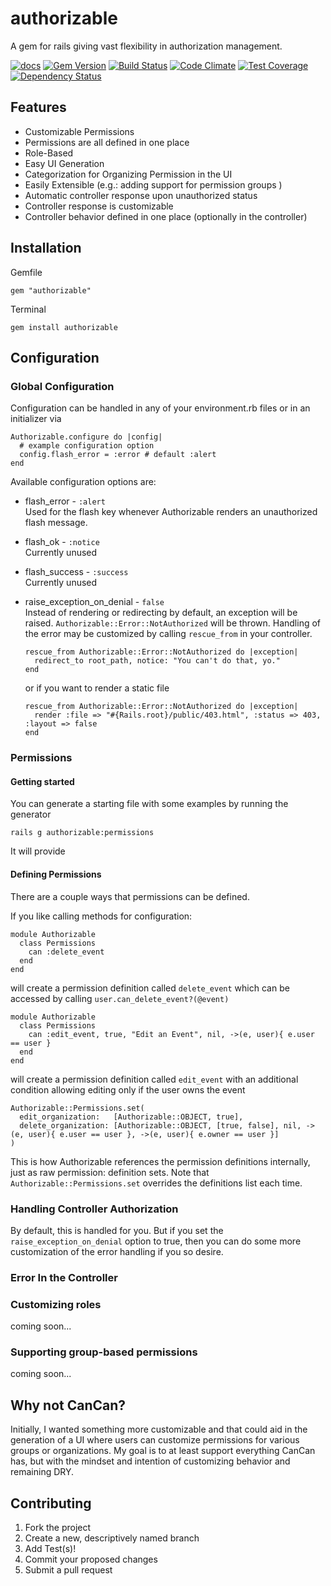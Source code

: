 authorizable
============

A gem for rails giving vast flexibility in authorization management.

[![docs](https://img.shields.io/badge/docs-yardoc-blue.svg?style=flat-square)](http://www.rubydoc.info/github/NullVoxPopuli/authorizable)
[![Gem Version](http://img.shields.io/gem/v/authorizable.svg?style=flat-square)](http://badge.fury.io/rb/authorizable)
[![Build Status](http://img.shields.io/travis/NullVoxPopuli/authorizable.svg?style=flat-square)](https://travis-ci.org/NullVoxPopuli/authorizable)
[![Code Climate](http://img.shields.io/codeclimate/github/NullVoxPopuli/authorizable.svg?style=flat-square)](https://codeclimate.com/github/NullVoxPopuli/authorizable)
[![Test Coverage](http://img.shields.io/codeclimate/coverage/github/NullVoxPopuli/authorizable.svg?style=flat-square)](https://codeclimate.com/github/NullVoxPopuli/authorizable)
[![Dependency Status](http://img.shields.io/gemnasium/NullVoxPopuli/authorizable.svg?style=flat-square)](https://gemnasium.com/NullVoxPopuli/authorizable)


## Features

 - Customizable Permissions
 - Permissions are all defined in one place
 - Role-Based
 - Easy UI Generation
 - Categorization for Organizing Permission in the UI
 - Easily Extensible (e.g.: adding support for permission groups )
 - Automatic controller response upon unauthorized status
 - Controller response is customizable
 - Controller behavior defined in one place (optionally in the controller)

## Installation

Gemfile

    gem "authorizable"

Terminal

    gem install authorizable

## Configuration

### Global Configuration

Configuration can be handled in any of your environment.rb files or in an initializer via

    Authorizable.configure do |config|
      # example configuration option
      config.flash_error = :error # default :alert
    end

Available configuration options are:

- flash_error - `:alert`  
  Used for the flash key whenever Authorizable renders an unauthorized flash message.
- flash_ok - `:notice`  
  Currently unused
- flash_success - `:success`  
  Currently unused
- raise_exception_on_denial - `false`  
  Instead of rendering or redirecting by default, an exception will be raised. `Authorizable::Error::NotAuthorized` will be thrown. Handling of the error may be
  customized by calling `rescue_from` in your controller.

      rescue_from Authorizable::Error::NotAuthorized do |exception|
        redirect_to root_path, notice: "You can't do that, yo."
      end

  or if you want to render a static file

      rescue_from Authorizable::Error::NotAuthorized do |exception|
        render :file => "#{Rails.root}/public/403.html", :status => 403, :layout => false
      end  

### Permissions

#### Getting started

You can generate a starting file with some examples by running the generator

    rails g authorizable:permissions

It will provide

#### Defining Permissions

There are a couple ways that permissions can be defined.

If you like calling methods for configuration:

    module Authorizable
      class Permissions
        can :delete_event
      end
    end

will create a permission definition called `delete_event` which can be accessed by calling
`user.can_delete_event?(@event)`

    module Authorizable
      class Permissions
        can :edit_event, true, "Edit an Event", nil, ->(e, user){ e.user == user }
      end
    end

will create a permission definition called `edit_event` with an additional condition allowing editing only if the user owns the event

    Authorizable::Permissions.set(
      edit_organization:   [Authorizable::OBJECT, true],
      delete_organization: [Authorizable::OBJECT, [true, false], nil, ->(e, user){ e.user == user }, ->(e, user){ e.owner == user }]
    )

This is how Authorizable references the permission definitions internally, just as raw permission: definition sets. Note that `Authorizable::Permissions.set` overrides the definitions list each time.

### Handling Controller Authorization

By default, this is handled for you. But if you set the `raise_exception_on_denial` option to true, then you can do some more customization of the error handling if you so desire.

### Error In the Controller



### Customizing roles

coming soon...

### Supporting group-based permissions

coming soon...

## Why not CanCan?

Initially, I wanted something more customizable and that could aid in the generation of a UI where users
can customize permissions for various groups or organizations. My goal is to at least support everything CanCan has, but with the mindset and intention of customizing behavior and remaining DRY.

## Contributing

1. Fork the project
2. Create a new, descriptively named branch
3. Add Test(s)!
4. Commit your proposed changes
5. Submit a pull request
